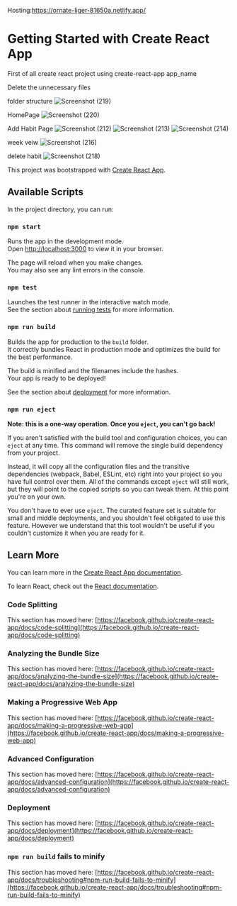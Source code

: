 Hosting:https://ornate-liger-81650a.netlify.app/

# Getting Started with Create React App

First of all create react project using create-react-app app_name

Delete the unnecessary files

folder structure
![Screenshot (219)](https://user-images.githubusercontent.com/32057541/203280994-d494a48f-ff5b-42c8-9cc0-70da40158d37.png)


HomePage
![Screenshot (220)](https://user-images.githubusercontent.com/32057541/203281231-ac3f07f5-7ac3-43d9-a115-683ebb836d38.png)


Add Habit Page
![Screenshot (212)](https://user-images.githubusercontent.com/32057541/203281326-f8984082-9e34-410c-82bc-5471c0867d88.png)
![Screenshot (213)](https://user-images.githubusercontent.com/32057541/203281388-2d80b814-46d9-4168-afbd-e447c8fe1f2c.png)
![Screenshot (214)](https://user-images.githubusercontent.com/32057541/203281434-49969f6e-fb5a-45c7-8d27-c48a9286c1d8.png)


week veiw
![Screenshot (216)](https://user-images.githubusercontent.com/32057541/203281512-43a47ef5-074b-4e35-8b7f-74042d521edb.png)

delete habit
![Screenshot (218)](https://user-images.githubusercontent.com/32057541/203281642-68c2874b-4ca4-4926-a219-10a6f22339cb.png)


This project was bootstrapped with [Create React App](https://github.com/facebook/create-react-app).

## Available Scripts

In the project directory, you can run:

### `npm start`

Runs the app in the development mode.\
Open [http://localhost:3000](http://localhost:3000) to view it in your browser.

The page will reload when you make changes.\
You may also see any lint errors in the console.

### `npm test`

Launches the test runner in the interactive watch mode.\
See the section about [running tests](https://facebook.github.io/create-react-app/docs/running-tests) for more information.

### `npm run build`

Builds the app for production to the `build` folder.\
It correctly bundles React in production mode and optimizes the build for the best performance.

The build is minified and the filenames include the hashes.\
Your app is ready to be deployed!

See the section about [deployment](https://facebook.github.io/create-react-app/docs/deployment) for more information.

### `npm run eject`

**Note: this is a one-way operation. Once you `eject`, you can't go back!**

If you aren't satisfied with the build tool and configuration choices, you can `eject` at any time. This command will remove the single build dependency from your project.

Instead, it will copy all the configuration files and the transitive dependencies (webpack, Babel, ESLint, etc) right into your project so you have full control over them. All of the commands except `eject` will still work, but they will point to the copied scripts so you can tweak them. At this point you're on your own.

You don't have to ever use `eject`. The curated feature set is suitable for small and middle deployments, and you shouldn't feel obligated to use this feature. However we understand that this tool wouldn't be useful if you couldn't customize it when you are ready for it.

## Learn More

You can learn more in the [Create React App documentation](https://facebook.github.io/create-react-app/docs/getting-started).

To learn React, check out the [React documentation](https://reactjs.org/).

### Code Splitting

This section has moved here: [https://facebook.github.io/create-react-app/docs/code-splitting](https://facebook.github.io/create-react-app/docs/code-splitting)

### Analyzing the Bundle Size

This section has moved here: [https://facebook.github.io/create-react-app/docs/analyzing-the-bundle-size](https://facebook.github.io/create-react-app/docs/analyzing-the-bundle-size)

### Making a Progressive Web App

This section has moved here: [https://facebook.github.io/create-react-app/docs/making-a-progressive-web-app](https://facebook.github.io/create-react-app/docs/making-a-progressive-web-app)

### Advanced Configuration

This section has moved here: [https://facebook.github.io/create-react-app/docs/advanced-configuration](https://facebook.github.io/create-react-app/docs/advanced-configuration)

### Deployment

This section has moved here: [https://facebook.github.io/create-react-app/docs/deployment](https://facebook.github.io/create-react-app/docs/deployment)

### `npm run build` fails to minify

This section has moved here: [https://facebook.github.io/create-react-app/docs/troubleshooting#npm-run-build-fails-to-minify](https://facebook.github.io/create-react-app/docs/troubleshooting#npm-run-build-fails-to-minify)
